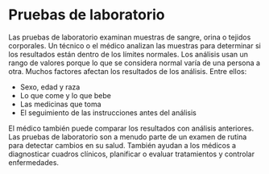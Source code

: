 Pruebas de laboratorio
======================


Las pruebas de laboratorio examinan muestras de sangre, orina o tejidos corporales. Un técnico o el médico analizan las muestras para determinar si los resultados están dentro de los límites normales. Los análisis usan un rango de valores porque lo que se considera normal varía de una persona a otra. Muchos factores afectan los resultados de los análisis. Entre ellos:


* Sexo, edad y raza
* Lo que come y lo que bebe
* Las medicinas que toma
* El seguimiento de las instrucciones antes del análisis


El médico también puede comparar los resultados con análisis anteriores. Las pruebas de laboratorio son a menudo parte de un examen de rutina para detectar cambios en su salud. También ayudan a los médicos a diagnosticar cuadros clínicos, planificar o evaluar tratamientos y controlar enfermedades. 

